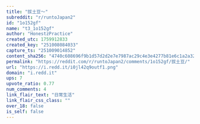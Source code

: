 ```yaml
---
title: "拔土豆～"
subreddit: "r/runtoJapan2"
id: "1o152gf"
name: "t3_1o152gf"
author: "HonestzPractice"
created_utc: 1759912833
created_key: "251008084033"
capture_ts: "251009014852"
content_sha256: "4740c608696f9b1d57d2d2e7e7987ac29c4e3e4277b81e6c1a2a3206f83832a3"
permalink: "https://reddit.com/r/runtoJapan2/comments/1o152gf/拔土豆/"
url: "https://i.redd.it/i0jl42q9outf1.png"
domain: "i.redd.it"
ups: 7
upvote_ratio: 0.77
num_comments: 4
link_flair_text: "日常生活"
link_flair_css_class: ""
over_18: false
is_self: false
---
```


